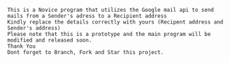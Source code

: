 	This is a Novice program that utilizes the Google mail api to send mails from a Sender's adress to a Recipient address
	Kindly replace the details correctly with yours (Recipent address and Sender's address)
	Please note that this is a prototype and the main program will be modified and released soon.
	Thank You
	Dont forget to Branch, Fork and Star this project.
